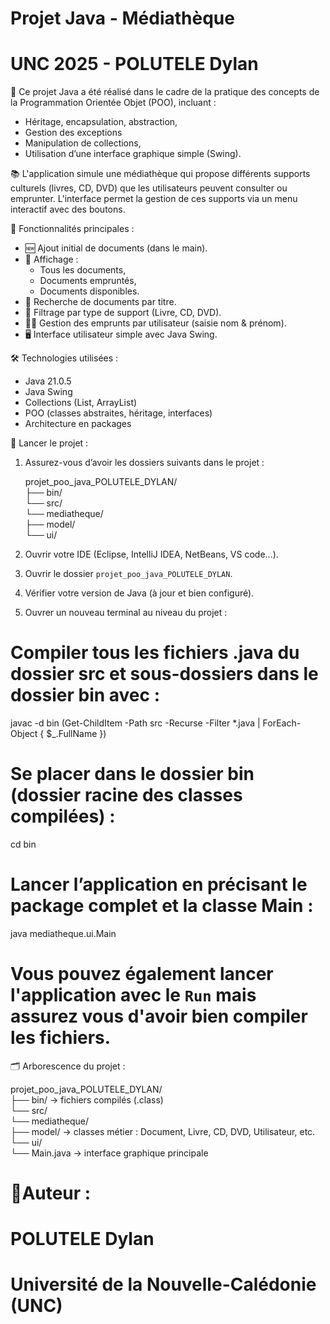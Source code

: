 # Projet Java - Médiathèque  
# UNC 2025 - POLUTELE Dylan

🎯 Ce projet Java a été réalisé dans le cadre de la pratique des concepts de la Programmation Orientée Objet (POO), incluant :
- Héritage, encapsulation, abstraction,
- Gestion des exceptions 
- Manipulation de collections,
- Utilisation d’une interface graphique simple (Swing).

📚 L'application simule une médiathèque qui propose différents supports culturels (livres, CD, DVD) que les utilisateurs peuvent consulter ou emprunter. L'interface permet la gestion de ces supports via un menu interactif avec des boutons.

🔧 Fonctionnalités principales :
- 🆕 Ajout initial de documents (dans le main).
- 📃 Affichage :
  - Tous les documents,
  - Documents empruntés,
  - Documents disponibles.
- 🔎 Recherche de documents par titre.
- 🧩 Filtrage par type de support (Livre, CD, DVD).
- 🙋‍♂️ Gestion des emprunts par utilisateur (saisie nom & prénom).
- 🖥 Interface utilisateur simple avec Java Swing.

🛠 Technologies utilisées :
- Java 21.0.5
- Java Swing
- Collections (List, ArrayList)
- POO (classes abstraites, héritage, interfaces)
- Architecture en packages

🚀 Lancer le projet :

1. Assurez-vous d’avoir les dossiers suivants dans le projet :

   projet_poo_java_POLUTELE_DYLAN/  
   ├── bin/  
   └── src/  
       └── mediatheque/  
           ├── model/  
           └── ui/  

2. Ouvrir votre IDE (Eclipse, IntelliJ IDEA, NetBeans, VS code...).
3. Ouvrir le dossier `projet_poo_java_POLUTELE_DYLAN`.
4. Vérifier votre version de Java (à jour et bien configuré).
5. Ouvrer un nouveau terminal au niveau du projet :
# Compiler tous les fichiers .java du dossier src et sous-dossiers dans le dossier bin avec :
javac -d bin (Get-ChildItem -Path src -Recurse -Filter *.java | ForEach-Object { $_.FullName })

# Se placer dans le dossier bin (dossier racine des classes compilées) : 
cd bin

# Lancer l’application en précisant le package complet et la classe Main : 
java mediatheque.ui.Main


# Vous pouvez également lancer l'application avec le `Run` mais assurez vous d'avoir bien compiler les fichiers.


🗂 Arborescence du projet :

projet_poo_java_POLUTELE_DYLAN/  
├── bin/                           → fichiers compilés (.class)  
└── src/  
    └── mediatheque/  
        ├── model/                → classes métier : Document, Livre, CD, DVD, Utilisateur, etc.  
        └── ui/  
            └── Main.java         → interface graphique principale  

# 👤Auteur :  
# POLUTELE Dylan  
# Université de la Nouvelle-Calédonie (UNC)  



